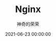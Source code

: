 ---
title: Nginx
date: 2021-06-23 00:00:00
author: 神奇的荣荣
summary: ""
categories: Nginx
tags: 
   - Nginx
   - 中间件
---